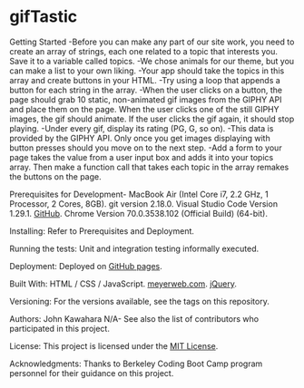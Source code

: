 # gifTastic

Getting Started
-Before you can make any part of our site work, you need to create an array of strings, each one related to a topic that interests you. Save it to a variable called topics.
-We chose animals for our theme, but you can make a list to your own liking.
-Your app should take the topics in this array and create buttons in your HTML.
-Try using a loop that appends a button for each string in the array.
-When the user clicks on a button, the page should grab 10 static, non-animated gif images from the GIPHY API and place them on the page.
When the user clicks one of the still GIPHY images, the gif should animate. If the user clicks the gif again, it should stop playing.
-Under every gif, display its rating (PG, G, so on).
-This data is provided by the GIPHY API.
Only once you get images displaying with button presses should you move on to the next step.
-Add a form to your page takes the value from a user input box and adds it into your topics array. Then make a function call that takes each topic in the array remakes the buttons on the page.

Prerequisites for Development-
MacBook Air (Intel Core i7, 2.2 GHz, 1 Processor, 2 Cores, 8GB).
git version 2.18.0.
Visual Studio Code Version 1.29.1.
[GitHub](https://github.com/jkawahara/gifTastic).
Chrome Version 70.0.3538.102 (Official Build) (64-bit).

Installing:
Refer to Prerequisites and Deployment.

Running the tests:
Unit and integration testing informally executed.

Deployment:
Deployed on [GitHub pages](https://jkawahara.github.io/gifTastic/).

Built With:
HTML / CSS / JavaScript.
[meyerweb.com](https://meyerweb.com/eric/tools/css/reset/reset.css).
[jQuery](https://cdnjs.cloudflare.com/ajax/libs/jquery/3.2.1/jquery.min.js).

Versioning:
For the versions available, see the tags on this repository.

Authors:
John Kawahara
N/A- See also the list of contributors who participated in this project.

License:
This project is licensed under the [MIT License](LICENSE).

Acknowledgments:
Thanks to Berkeley Coding Boot Camp program personnel for their guidance on this project.